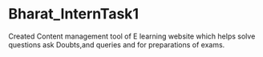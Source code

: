 # Bharat_InternTask1
Created Content management tool of E learning website which helps solve questions ask Doubts,and queries and for preparations of exams.
